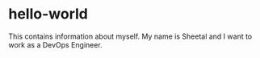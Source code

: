 # hello-world
This contains information about myself. My name is Sheetal and I want to work as a DevOps Engineer.
